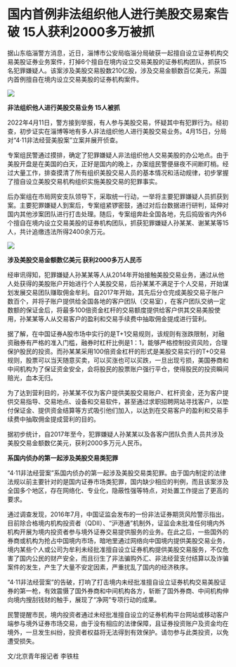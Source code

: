 # 国内首例非法组织他人进行美股交易案告破 15人获利2000多万被抓

据山东临淄警方消息，近日，淄博市公安局临淄分局破获一起擅自设立证券机构交易美股证券业务案件，打掉6个擅自在境内设立交易美股的证券机构团队，抓获15名犯罪嫌疑人。该案涉及美股交易股数210亿股，涉及交易金额数百亿美元，系国内首例擅自在境内设立交易美股的证券机构案件。

![](https://inews.gtimg.com/newsapp_bt/0/15656139341/1000)

**非法组织他人进行美股交易业务 15人被抓**

2022年4月11日，警方接到举报，有人参与美股交易，怀疑其中有犯罪行为。经初查，初步证实在淄博等地有多人非法组织他人进行美股交易业务。4月15日，分局对“4·11非法经营美股案”立案并展开侦查。

专案组民警通过摸排，确定了犯罪嫌疑人非法组织他人交易美股的办公地点。由于美股开盘是在美国的白天，正好是国内的晚上，办案组民警便昼夜不间断盯梢。经过大量工作，排查摸清了所有组织美股交易人员的基本情况和活动规律，初步掌握了擅自设立美股交易机构组织实施美股交易的犯罪事实。

后办案组在市局网安支队领导下，采取统一行动，一举将主要犯罪嫌疑人员抓获到案。主要犯罪嫌疑人到案后，专案组紧锣密鼓，通过对后台数据进行研判，延伸对国内其他涉案团队进行打击处理。随后，专案组奔赴全国各地，先后捣毁省内外6个擅自在境内设立交易美股的证券机构团队，抓获犯罪嫌疑人孙某某、谢某某等15人，共计追缴违法所得2400余万元。

![](https://inews.gtimg.com/newsapp_bt/0/15656139338/1000)

**涉及美股交易金额数亿美元 获利2000多万人民币**

经审讯得知，犯罪嫌疑人孙某某等人从2014年开始接触美股交易业务，通过从他人处获得的美股账户开始进行个人美股交易，后孙某某不满足于个人交易，开始谋划发展交易团队赚取佣金牟利。自2017年开始，其先后分仓完成美股交易子账户数百个，并将子账户提供给全国各地的客户团队（交易室），在客户团队交纳一定数额的保证金后，将最多100倍资金杠杆的交易额度提供给客户供其交易美股使用，孙某某等人从交易客户的盈利和交易手续费中抽取佣金提成进行营利。

据了解，在中国证券A股市场中实行的是T+1交易规则，该规则有涨跌限制，对融资融券有严格的准入门槛，融券时杠杆比例是1：1，能够严格控制投资风险，合理保护股民的投资。而孙某某采用100倍资金杠杆的形式是美股交易实行的T+0交易规则，股票可以当天随意买卖，可以买涨也可以买跌，一旦出现亏损，美国券商和中间机构为了保证资金安全，会将股民的股票账户强行平仓，使得股民的投资瞬间赔光，血本无归。

为了达到营利目的，孙某某不仅为客户提供美股交易账户、杠杆资金，还为客户提供交易指导、交易地点、设备和交易软件，甚至通过求职招聘网站寻找客户，以垫付保证金、提供资金结算等方式吸引他们加入，以达到在交易客户的盈利和交易手续费中抽取佣金提成营利的目的。

据初步统计，自2017年至今，犯罪嫌疑人孙某某以及各客户团队负责人员共涉及美股交易金额数亿美元，获利2000多万元人民币。

**系国内侦办的第一起涉及美股交易类犯罪**

“4·11非法经营案”系国内侦办的第一起涉及美股交易类犯罪。由于国内制定的法律法规以前主要针对的是国内证券市场类犯罪，国内缺少相应的判例，而且该案涉及全国多个地区，存在网络化、专业化，隐蔽性强等特点，对处置工作提出了更高的要求。

通过调查发现，2016年7月，中国证监会发布的一份非法证券期货风险警示指出，目前除合格境内机构投资者（QDII）、“沪港通”机制外，证监会未批准任何境内外机构开展为境内投资者参与境外证券交易提供服务的业务。在此之后，一些国外的券商或机构为抢占中国境内市场，暗地里通过网络向中国境内提供美股交易业务，境内某些个人或公司为牟利未经批准擅自设立证券机构提供美股交易服务，不仅危害了国内公民的财产安全，而且衍生了非法骗购外汇、非法经营支付结算以及诈骗案件的发生，产生了大量不安定因素，严重扰乱了国内的经济秩序。

“4·11非法经营案”的告破，打响了打击境内未经批准擅自设立证券机构交易美股证券的第一枪，有效震慑了国外券商和中间机构各方，斩断了国外券商、中间机构伸向境内搜刮钱财的触手，展现了“净网”专项行动的成果。

民警提醒市民，境内投资者通过未经批准擅自设立的证券机构平台网站或移动客户端参与境外证券市场交易，由于没有相应的法律保障，且证券投资账户及资金均在境外，一旦发生纠纷，投资者权益将无法得到有效保护。请勿参与此类投资，以免遭受损失。

文/北京青年报记者 李铁柱

